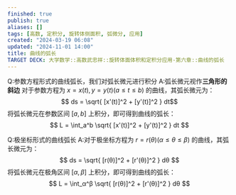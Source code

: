 ```yaml
---
finished: true
publish: true
aliases: []
tags: [高数, 定积分, 旋转体侧面积, 弧微分, 应用]
created: "2024-03-19 06:08"
updated: "2024-11-01 14:00"
title: 曲线的弧长
TARGET DECK: 大学数学::高数武忠祥::旋转体面体积和定积分应用-第六章::曲线的弧长
---
```


Q:参数方程形式的曲线弧长，我们对弧长微元进行积分
A:弧长微元视作**三角形的斜边**
对于参数方程为 $x = x(t), y = y(t) (a ≤ t ≤ b)$ 的曲线，其弧长微元为：
$$ ds = \sqrt{ [x'(t)]^2 + [y'(t)]^2 } dt$$
将弧长微元在参数区间 $[a, b]$ 上积分，即可得到曲线的弧长：
$$ L = \int_a^b \sqrt{ [x'(t)]^2 + [y'(t)]^2 } dt $$

Q:极坐标形式的曲线弧长
A:对于极坐标方程为 $r = r(θ) (α ≤ θ ≤ β)$ 的曲线，其弧长微元为：
$$ ds = \sqrt{ [r(θ)]^2 + [r'(θ)]^2 } dθ $$
将弧长微元在极角区间 $[α, β]$ 上积分，即可得到曲线的弧长：
$$ L = \int_α^β \sqrt{ [r(θ)]^2 + [r'(θ)]^2 } dθ $$

